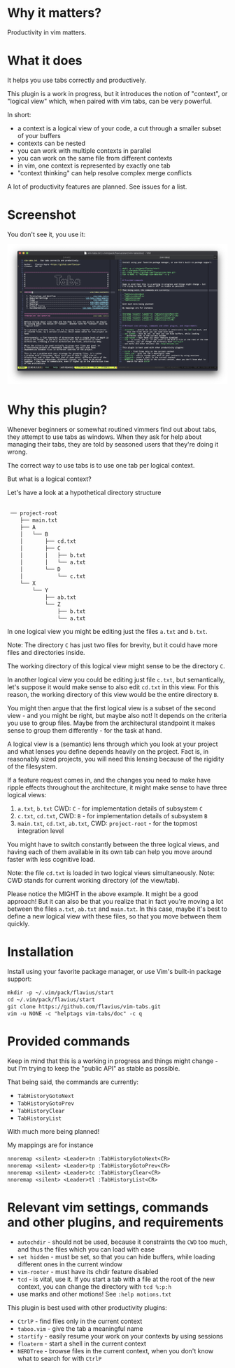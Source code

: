 # Why it matters?
Productivity in vim matters.

# What it does

It helps you use tabs correctly and productively.

This plugin is a work in progress, but it introduces the notion of "context",
or "logical view" which, when paired with vim tabs, can be very powerful.

In short:

- a context is a logical view of your code, a cut through a smaller subset of
    your buffers
- contexts can be nested
- you can work with multiple contexts in parallel
- you can work on the same file from different contexts
- in vim, one context is represented by exactly one tab
- "context thinking" can help resolve complex merge conflicts

A lot of productivity features are planned. See issues for a list.

# Screenshot

You don't see it, you use it:

![screenshot](doc/screenshot.png)

# Why this plugin?

Whenever beginners or somewhat routined vimmers find out about tabs, they
attempt to use tabs as windows. When they ask for help about managing their
tabs, they are told by seasoned users that they're doing it wrong.

The correct way to use tabs is to use one tab per logical context.

But what is a logical context?

Let's have a look at a hypothetical directory structure 

```

 ── project-root
    ├── main.txt
    ├── A
    │   └── B
    │       ├── cd.txt
    │       ├── C
    │       │   ├── b.txt
    │       │   └── a.txt
    │       └── D
    │           └── c.txt
    └── X
        └── Y
            ├── ab.txt
            └── Z
                ├── b.txt
                └── a.txt

```


In one logical view you might be editing just the files `a.txt` and `b.txt`.

Note: The directory `C` has just two files for brevity, but it could have more
files and directories inside.

The working directory of this logical view might sense to be the directory
`C`.


In another logical view you could be editing just file `c.txt`, but
semantically, let's suppose it would make sense to also edit `cd.txt` in this
view. For this reason, the working directory of this view would be the entire
directory `B`.

You might then argue that the first logical view is a subset of the second
view - and you might be right, but maybe also not! It depends on the criteria
you use to group files. Maybe from the architectural standpoint it makes sense
to group them differently - for the task at hand.

A logical view is a (semantic) lens through which you look at your project and
what lenses you define depends heavily on the project. Fact is, in reasonably
sized projects, you will need this lensing because of the rigidity of the
filesystem.

If a feature request comes in, and the changes you need to make have ripple
effects throughout the architecture, it might make sense to have three logical
views:

  1. `a.txt`, `b.txt` CWD: `C` - for implementation details of subsystem `C`
  2. `c.txt`, `cd.txt`, CWD: `B` - for implementation details of subsystem `B`
  3. `main.txt`, `cd.txt`, `ab.txt`, CWD: `project-root` - for the topmost
     integration level

You might have to switch constantly between the three logical views, and
having each of them available in its own tab can help you move around faster
with less cognitive load.

Note: the file `cd.txt` is loaded in two logical views simultaneously.
Note: CWD stands for current working directory (of the view/tab).

Please notice the MIGHT in the above example. It might be a good approach! But
it can also be that you realize that in fact you're moving a lot between the
files `a.txt`, `ab.txt` and `main.txt`. In this case, maybe it's best to
define a new logical view with these files, so that you move between them
quickly.

# Installation

Install using your favorite package manager, or use Vim's built-in package support:

```
mkdir -p ~/.vim/pack/flavius/start
cd ~/.vim/pack/flavius/start
git clone https://github.com/flavius/vim-tabs.git
vim -u NONE -c "helptags vim-tabs/doc" -c q
```

# Provided commands

Keep in mind that this is a working in progress and things might change - but
I'm trying to keep the "public API" as stable as possible.

That being said, the commands are currently:

- `TabHistoryGotoNext`
- `TabHistoryGotoPrev`
- `TabHistoryClear`
- `TabHistoryList`

With much more being planned!

My mappings are for instance

```
nnoremap <silent> <Leader>tn :TabHistoryGotoNext<CR>
nnoremap <silent> <Leader>tp :TabHistoryGotoPrev<CR>
nnoremap <silent> <Leader>tc :TabHistoryClear<CR>
nnoremap <silent> <Leader>tl :TabHistoryList<CR>
```

# Relevant vim settings, commands and other plugins, and requirements

- `autochdir` - should not be used, because it constraints the `CWD` too much, and
    thus the files which you can load with ease
- `set hidden` - must be set, so that you can hide buffers, while loading
    different ones in the current window
- `vim-rooter` - must have its chdir feature disabled
- `tcd` - is vital, use it. If you start a tab with a file at the root of the new
    context, you can change the directory with `tcd %:p:h`
- use marks and other motions! See `:help motions.txt`

This plugin is best used with other productivity plugins:

- `CtrlP` - find files only in the current context
- `taboo.vim` - give the tab a meaningful name
- `startify` - easily resume your work on your contexts by using sessions
- `floaterm` - start a shell in the current context
- `NERDTree` - browse files in the current context, when you don't know what to
    search for with `CtrlP`
